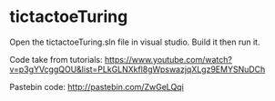 # tictactoeTuring
Open the tictactoeTuring.sln file in visual studio.
Build it then run it.



Code take from tutorials: 
https://www.youtube.com/watch?v=p3gYVcggQOU&list=PLkGLNXkfl8gWpswazjqXLgz9EMYSNuDCh

Pastebin code:
http://pastebin.com/ZwGeLQqi
